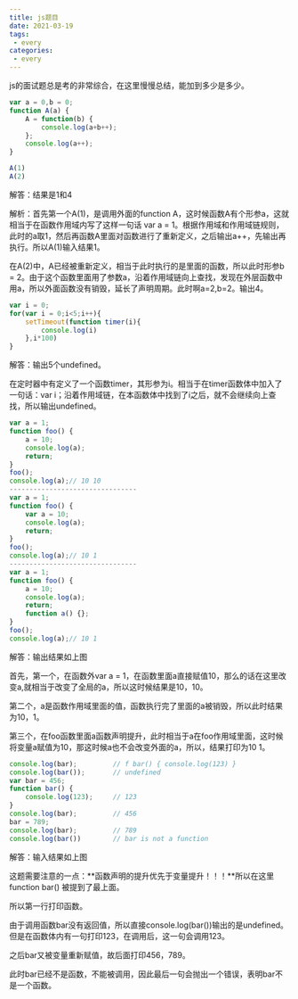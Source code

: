 ```yaml
---
title: js题目
date: 2021-03-19
tags:
 - every
categories: 
 - every
---
```


js的面试题总是考的非常综合，在这里慢慢总结，能加到多少是多少。

```js
var a = 0,b = 0;
function A(a) {
	A = function(b) {
		console.log(a+b++);
	};
	console.log(a++);
}

A(1)
A(2)
```

解答：结果是1和4

解析：首先第一个A(1)，是调用外面的function A，这时候函数A有个形参a，这就相当于在函数作用域内写了这样一句话 var a = 1。根据作用域和作用域链规则，此时的a取1，然后再函数A里面对函数进行了重新定义，之后输出a++，先输出再执行。所以A(1)输入结果1。

在A(2)中，A已经被重新定义，相当于此时执行的是里面的函数，所以此时形参b = 2。由于这个函数里面用了参数a，沿着作用域链向上查找，发现在外层函数中用a，所以外面函数没有销毁，延长了声明周期。此时啊a=2,b=2。输出4。



```js
var i = 0;
for(var i = 0;i<5;i++){
	setTimeout(function timer(i){
		console.log(i)
	},i*100)
}
```

解答：输出5个undefined。

在定时器中有定义了一个函数timer，其形参为i。相当于在timer函数体中加入了一句话：var i；沿着作用域链，在本函数体中找到了i之后，就不会继续向上查找，所以输出undefined。



```js
var a = 1;
function foo() {
	a = 10;
	console.log(a);
	return;
}
foo();
console.log(a);// 10 10
--------------------------------
var a = 1;
function foo() {
	var a = 10;
	console.log(a);
	return;
}
foo();
console.log(a);// 10 1
--------------------------------
var a = 1;
function foo() {
	a = 10;
	console.log(a);
	return;
    function a() {};
}
foo();
console.log(a);// 10 1

```

解答：输出结果如上图

首先，第一个，在函数外var a = 1，在函数里面a直接赋值10，那么的话在这里改变a,就相当于改变了全局的a，所以这时候结果是10，10。

第二个，a是函数作用域里面的值，函数执行完了里面的a被销毁，所以此时结果为10，1。

第三个，在foo函数里面a函数声明提升，此时相当于a在foo作用域里面，这时候将变量a赋值为10，那这时候a也不会改变外面的a，所以，结果打印为10 1。



```js
console.log(bar);         // f bar() { console.log(123) }
console.log(bar());       // undefined
var bar = 456;
function bar() {
    console.log(123);     // 123
}
console.log(bar);         // 456
bar = 789;
console.log(bar);         // 789
console.log(bar())        // bar is not a function
```

解答：输入结果如上图

这题需要注意的一点：**函数声明的提升优先于变量提升！！！**所以在这里function bar() 被提到了最上面。

所以第一行打印函数。

由于调用函数bar没有返回值，所以直接console.log(bar())输出的是undefined。但是在函数体内有一句打印123，在调用后，这一句会调用123。

之后bar又被变量重新赋值，故后面打印456，789。

此时bar已经不是函数，不能被调用，因此最后一句会抛出一个错误，表明bar不是一个函数。









